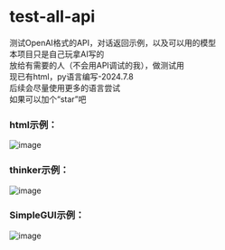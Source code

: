 # test-all-api
测试OpenAI格式的API，对话返回示例，以及可以用的模型<br>
本项目只是自己玩拿AI写的<br>
放给有需要的人（不会用API调试的我），做测试用<br>
现已有html，py语言编写-2024.7.8<br>
后续会尽量使用更多的语言尝试<br>
如果可以加个“star”吧<br>
### html示例：<br>
![image](https://github.com/stfghly/test-all-api/assets/105533006/74b01871-e1a3-4018-932d-8cefca8cb946)<br>
### thinker示例：<br>
![image](https://github.com/stfghly/test-all-api/assets/105533006/f254b1fb-e0a4-425e-9d3d-c83cab10a110)<br>
### SimpleGUI示例：<br>
![image](https://github.com/stfghly/test-all-api/assets/105533006/e5dd6adb-fbab-4b2d-bd4d-867161e5267a)<br>
